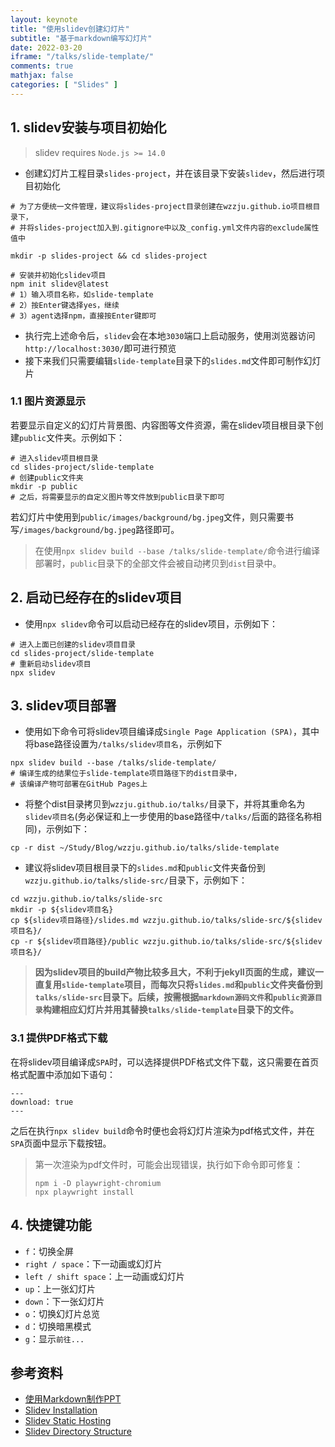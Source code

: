 ```yaml
---
layout: keynote
title: "使用slidev创建幻灯片"
subtitle: "基于markdown编写幻灯片"
date: 2022-03-20
iframe: "/talks/slide-template/"
comments: true
mathjax: false
categories: [ "Slides" ]
---
```


## 1. slidev安装与项目初始化

> slidev requires `Node.js >= 14.0`

* 创建幻灯片工程目录`slides-project`，并在该目录下安装`slidev`，然后进行项目初始化

```shell
# 为了方便统一文件管理，建议将slides-project目录创建在wzzju.github.io项目根目录下，
# 并将slides-project加入到.gitignore中以及_config.yml文件内容的exclude属性值中

mkdir -p slides-project && cd slides-project

# 安装并初始化slidev项目
npm init slidev@latest
# 1）输入项目名称，如slide-template
# 2）按Enter键选择yes，继续
# 3）agent选择npm，直接按Enter键即可
```
* 执行完上述命令后，`slidev`会在本地`3030`端口上启动服务，使用浏览器访问`http://localhost:3030/`即可进行预览
* 接下来我们只需要编辑`slide-template`目录下的`slides.md`文件即可制作幻灯片

### 1.1 图片资源显示

若要显示自定义的幻灯片背景图、内容图等文件资源，需在slidev项目根目录下创建`public`文件夹。示例如下：
```shell
# 进入slidev项目根目录
cd slides-project/slide-template
# 创建public文件夹
mkdir -p public
# 之后，将需要显示的自定义图片等文件放到public目录下即可
```

若幻灯片中使用到`public/images/background/bg.jpeg`文件，则只需要书写`/images/background/bg.jpeg`路径即可。

> 在使用`npx slidev build --base /talks/slide-template/`命令进行编译部署时，`public`目录下的全部文件会被自动拷贝到`dist`目录中。

## 2. 启动已经存在的slidev项目

* 使用`npx slidev`命令可以启动已经存在的slidev项目，示例如下：
```shell
# 进入上面已创建的slidev项目目录
cd slides-project/slide-template
# 重新启动slidev项目
npx slidev
```

## 3. slidev项目部署
* 使用如下命令可将slidev项目编译成`Single Page Application (SPA)`，其中将base路径设置为`/talks/slidev项目名`，示例如下
```shell
npx slidev build --base /talks/slide-template/
# 编译生成的结果位于slide-template项目路径下的dist目录中，
# 该编译产物可部署在GitHub Pages上
```
* 将整个dist目录拷贝到`wzzju.github.io/talks/`目录下，并将其重命名为`slidev项目名`(务必保证和上一步使用的base路径中`/talks/`后面的路径名称相同)，示例如下：
```shell
cp -r dist ~/Study/Blog/wzzju.github.io/talks/slide-template
```
* 建议将slidev项目根目录下的`slides.md`和`public`文件夹备份到`wzzju.github.io/talks/slide-src/`目录下，示例如下：
```shell
cd wzzju.github.io/talks/slide-src
mkdir -p ${slidev项目名}
cp ${slidev项目路径}/slides.md wzzju.github.io/talks/slide-src/${slidev项目名}/
cp -r ${slidev项目路径}/public wzzju.github.io/talks/slide-src/${slidev项目名}/
```

> **因为slidev项目的build产物比较多且大，不利于jekyll页面的生成，建议一直复用`slide-template`项目，而每次只将`slides.md`和`public`文件夹备份到`talks/slide-src`目录下。后续，按需根据`markdown源码文件`和`public资源目录`构建相应幻灯片并用其替换`talks/slide-template`目录下的文件。**

### 3.1 提供PDF格式下载
在将slidev项目编译成`SPA`时，可以选择提供PDF格式文件下载，这只需要在首页格式配置中添加如下语句：
```shell
---
download: true
---
```
之后在执行`npx slidev build`命令时便也会将幻灯片渲染为pdf格式文件，并在`SPA`页面中显示下载按钮。

> 第一次渲染为pdf文件时，可能会出现错误，执行如下命令即可修复：
> ```shell
> npm i -D playwright-chromium
> npx playwright install
> ```

## 4. 快捷键功能

* `f`：切换全屏
* `right / space`：下一动画或幻灯片
* `left / shift space`：上一动画或幻灯片
* `up`：上一张幻灯片
* `down`：下一张幻灯片
* `o`：切换幻灯片总览
* `d`：切换暗黑模式
* `g`：显示`前往...`

## 参考资料

* [使用Markdown制作PPT](https://mp.weixin.qq.com/s/W7QeS0csw0my0eig1qPI9w)
* [Slidev Installation](https://sli.dev/guide/install.html)
* [Slidev Static Hosting](https://sli.dev/guide/hosting.html)
* [Slidev Directory Structure](https://sli.dev/custom/directory-structure.html#public)